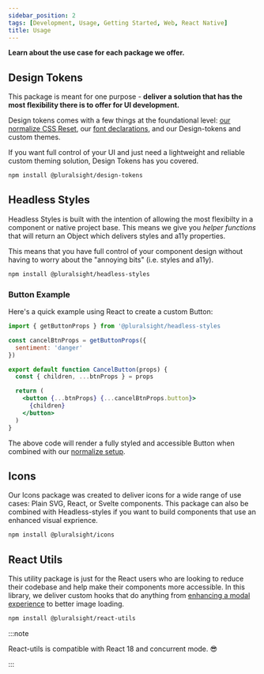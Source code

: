 ```yaml
---
sidebar_position: 2
tags: [Development, Usage, Getting Started, Web, React Native]
title: Usage
---
```


<strong>
  <p className="page-subheadline" markdown="1">
    Learn about the use case for each package we offer.
  </p>
</strong>

## Design Tokens

This package is meant for one purpose - **deliver a solution that has the most flexibility there is to offer for UI development.**

Design tokens comes with a few things at the foundational level: [our normalize CSS Reset](./installation.md#normalizecss), our [font declarations](./installation.md#ps-tt-commons-font), and our Design-tokens and custom themes.

If you want full control of your UI and just need a lightweight and reliable custom theming solution, Design Tokens has you covered.

```bash npm2yarn
npm install @pluralsight/design-tokens
```

## Headless Styles

Headless Styles is built with the intention of allowing the most flexibilty in a component or native project base. This means we give you _helper functions_ that will return an Object which delivers styles and a11y properties.

This means that you have full control of your component design without having to worry about the "annoying bits" (i.e. styles and a11y).

```bash npm2yarn
npm install @pluralsight/headless-styles
```

### Button Example

Here's a quick example using React to create a custom Button:

```jsx title="components/CancelButton.jsx"
import { getButtonProps } from '@pluralsight/headless-styles

const cancelBtnProps = getButtonProps({
  sentiment: 'danger'
})

export default function CancelButton(props) {
  const { children, ...btnProps } = props

  return (
    <button {...btnProps} {...cancelBtnProps.button}>
      {children}
    </button>
  )
}
```

The above code will render a fully styled and accessible Button when combined with our [normalize setup](./installation.md#normalizecss).

## Icons

Our Icons package was created to deliver icons for a wide range of use cases: Plain SVG, React, or Svelte components. This package can also be combined with Headless-styles if you want to build components that use an enhanced visual exprience.

```bash npm2yarn
npm install @pluralsight/icons
```

## React Utils

This utility package is just for the React users who are looking to reduce their codebase and help make their components more accessible. In this library, we deliver custom hooks that do anything from [enhancing a modal experience](../react-utils/use-focus-trap.mdx) to better image loading.

```bash npm2yarn
npm install @pluralsight/react-utils
```

:::note

React-utils is compatible with React 18 and concurrent mode. :sunglasses:

:::
